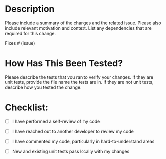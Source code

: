# Description

Please include a summary of the changes and the related issue. Please also include relevant motivation and context. List any dependencies that are required for this change.

Fixes # (issue)



# How Has This Been Tested?

Please describe the tests that you ran to verify your changes.
If they are unit tests, provide the file name the tests are in.
If they are not unit tests, describe how you tested the change.



# Checklist:

- [ ] I have performed a self-review of my code
- [ ] I have reached out to another developer to review my code
- [ ] I have commented my code, particularly in hard-to-understand areas
- [ ] New and existing unit tests pass locally with my changes


